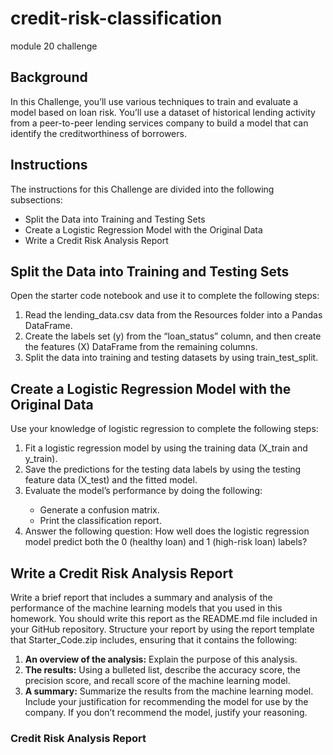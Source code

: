 # credit-risk-classification
module 20 challenge

<h2>Background</h2>
<p>In this Challenge, you’ll use various techniques to train and evaluate a model based on loan risk. You’ll use a dataset of historical lending activity from a peer-to-peer lending services company to build a model that can identify the creditworthiness of borrowers.</p>

<h2>Instructions</h2>
The instructions for this Challenge are divided into the following subsections:
<ul>
<li>Split the Data into Training and Testing Sets</li>
<li>Create a Logistic Regression Model with the Original Data</li>
<li>Write a Credit Risk Analysis Report</li>
</ul>

<h2>Split the Data into Training and Testing Sets</h2>
Open the starter code notebook and use it to complete the following steps:
<ol>
<li>Read the lending_data.csv data from the Resources folder into a Pandas DataFrame.</li>
<li>Create the labels set (y) from the “loan_status” column, and then create the features (X) DataFrame from the remaining columns.</li>
<li>Split the data into training and testing datasets by using train_test_split.</li>
</ol>

<h2>Create a Logistic Regression Model with the Original Data</h2>
Use your knowledge of logistic regression to complete the following steps:
<ol>
<li>Fit a logistic regression model by using the training data (X_train and y_train).</li>
<li>Save the predictions for the testing data labels by using the testing feature data (X_test) and the fitted model.</li>
<li>Evaluate the model’s performance by doing the following:</li>
<ul>
<li>Generate a confusion matrix.</li>
<li>Print the classification report.</li>  
</ul>
<li>Answer the following question: How well does the logistic regression model predict both the 0 (healthy loan) and 1 (high-risk loan) labels?</li>
</ol>

<h2>Write a Credit Risk Analysis Report</h2>
<p>Write a brief report that includes a summary and analysis of the performance of the machine learning models that you used in this homework. You should write this report as the README.md file included in your GitHub repository.
Structure your report by using the report template that Starter_Code.zip includes, ensuring that it contains the following:</p>
<ol>
<li><strong>An overview of the analysis:</strong> Explain the purpose of this analysis.</li>
<li><strong>The results:</strong> Using a bulleted list, describe the accuracy score, the precision score, and recall score of the machine learning model.</li>
<li><strong>A summary:</strong> Summarize the results from the machine learning model. Include your justification for recommending the model for use by the company. If you don’t recommend the model, justify your reasoning.</li>
</ol>

<h3>Credit Risk Analysis Report</h3>
